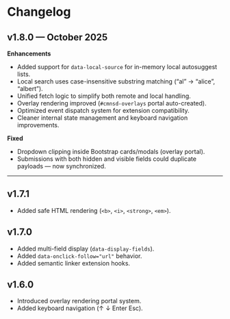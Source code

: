 # Changelog

## v1.8.0 — October 2025
**Enhancements**
- Added support for `data-local-source` for in-memory local autosuggest lists.
- Local search uses case-insensitive substring matching (“al” → “alice”, “albert”).
- Unified fetch logic to simplify both remote and local handling.
- Overlay rendering improved (`#cmnsd-overlays` portal auto-created).
- Optimized event dispatch system for extension compatibility.
- Cleaner internal state management and keyboard navigation improvements.

**Fixed**
- Dropdown clipping inside Bootstrap cards/modals (overlay portal).
- Submissions with both hidden and visible fields could duplicate payloads — now synchronized.

---
## v1.7.1
- Added safe HTML rendering (`<b>`, `<i>`, `<strong>`, `<em>`).

## v1.7.0
- Added multi-field display (`data-display-fields`).
- Added `data-onclick-follow="url"` behavior.
- Added semantic linker extension hooks.

## v1.6.0
- Introduced overlay rendering portal system.
- Added keyboard navigation (↑ ↓ Enter Esc).
